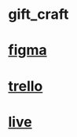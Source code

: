 # gift_craft
# [figma](https://www.figma.com/design/YVPKF4Grx0Zjbr5HpmpDxN/GiftCraft?node-id=0-1&p=f&t=NbnbDSUkDmIts2Hy-0)
# [trello](https://trello.com/invite/b/6787844f0256725b2d571223/ATTI66a57e20a50c0f2d64a026d284f8ed55C71EB396/gift-service)
# [live](https://mahmoudalla88.github.io/GiftCraft/)
